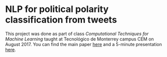 # NLP for political polarity classification from tweets

This project was done as part of class _Computational Techniques for Machine Learning_ taught at Tecnológico de Monterrey campus CEM on August 2017. You can find the main paper [here](docs/paper.pdf) and a 5-minute presentation [here](docs/01-5minPresentation-NLP.pdf).